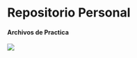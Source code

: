 # **Repositorio Personal**

#### Archivos de Practica

<img src="https://miro.medium.com/v2/resize:fit:1400/1*X6MdPvKC_JnapInkGYObdQ.gif">
